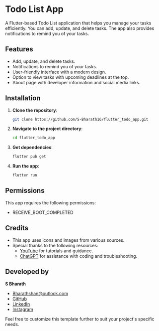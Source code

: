 # Todo List App

A Flutter-based Todo List application that helps you manage your tasks efficiently. You can add, update, and delete tasks. The app also provides notifications to remind you of your tasks.

## Features

- Add, update, and delete tasks.
- Notifications to remind you of your tasks.
- User-friendly interface with a modern design.
- Option to view tasks with upcoming deadlines at the top.
- About page with developer information and social media links.

## Installation

1. **Clone the repository**:
   ```sh
   git clone https://github.com/S-Bharath16/flutter_todo_app.git
   ```
2. **Navigate to the project directory**:
   ```sh
   cd flutter_todo_app
   ```
3. **Get dependencies**:
   ```sh
   flutter pub get
   ```
4. **Run the app**:
   ```sh
   flutter run
   ```

## Permissions

This app requires the following permissions:
- RECEIVE_BOOT_COMPLETED

## Credits

- This app uses icons and images from various sources.
- Special thanks to the following resources:
  - [YouTube](https://www.youtube.com/watch?v=K4P5DZ9TRns&t=4s) for tutorials and guidance.
  - [ChatGPT](https://www.openai.com/chatgpt) for assistance with coding and troubleshooting.

## Developed by

**S Bharath**
- Bharathshan@outlook.com
- [GitHub](https://github.com/S-Bharath16)
- [LinkedIn](https://www.linkedin.com/in/bharathssss/)
- [Instagram](https://www.instagram.com/bharath_.16._/)



Feel free to customize this template further to suit your project's specific needs.
